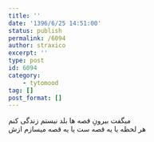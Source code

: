 ```yaml
---
title: ''
date: '1396/6/25 14:51:00'
status: publish
permalink: /6094
author: straxico
excerpt: ''
type: post
id: 6094
category:
    - tytomood
tag: []
post_format: []
---
```

میگفت بیرونِ قصه ها بلد نیستم زندگی کنم  
هر لحظه یا یه قصه ست یا یه قصه میسازم ازش